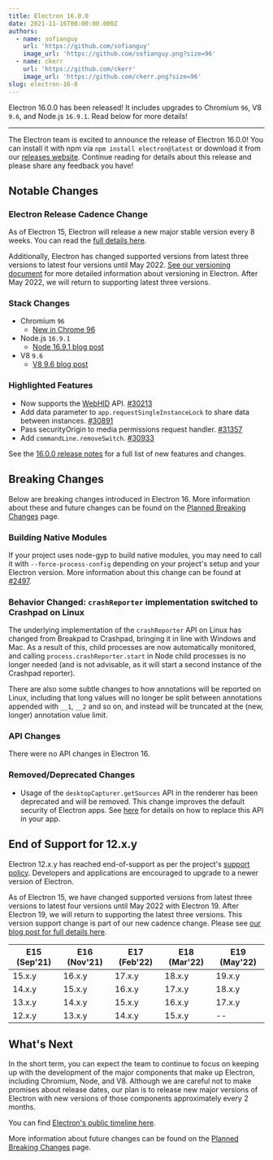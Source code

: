 ```yaml
---
title: Electron 16.0.0
date: 2021-11-16T00:00:00.000Z
authors:
  - name: sofianguy
    url: 'https://github.com/sofianguy'
    image_url: 'https://github.com/sofianguy.png?size=96'
  - name: ckerr
    url: 'https://github.com/ckerr'
    image_url: 'https://github.com/ckerr.png?size=96'
slug: electron-16-0
---
```


Electron 16.0.0 has been released! It includes upgrades to Chromium `96`, V8 `9.6`, and Node.js `16.9.1`. Read below for more details!

---

The Electron team is excited to announce the release of Electron 16.0.0! You can install it with npm via `npm install electron@latest` or download it from our [releases website](https://www.electronjs.org/releases/stable). Continue reading for details about this release and please share any feedback you have!

## Notable Changes

### Electron Release Cadence Change

As of Electron 15, Electron will release a new major stable version every 8 weeks. You can read the [full details here](https://www.electronjs.org/blog/8-week-cadence).

Additionally, Electron has changed supported versions from latest three versions to latest four versions until May 2022. [See our versioning document](https://www.electronjs.org/docs/latest/tutorial/electron-versioning) for more detailed information about versioning in Electron. After May 2022, we will return to supporting latest three versions.

### Stack Changes

- Chromium `96`
  - [New in Chrome 96](https://developer.chrome.com/blog/new-in-chrome-96/)
- Node.js `16.9.1`
  - [Node 16.9.1 blog post](https://nodejs.org/en/blog/release/v16.9.1/)
- V8 `9.6`
  - [V8 9.6 blog post](https://v8.dev/blog/v8-release-96)

### Highlighted Features

- Now supports the [WebHID](https://developer.mozilla.org/en-US/docs/Web/API/WebHID_API) API. [#30213](https://github.com/electron/electron/pull/30213)
- Add data parameter to `app.requestSingleInstanceLock` to share data between instances. [#30891](https://github.com/electron/electron/pull/30891)
- Pass securityOrigin to media permissions request handler. [#31357](https://github.com/electron/electron/pull/31357)
- Add `commandLine.removeSwitch`. [#30933](https://github.com/electron/electron/pull/30933)

See the [16.0.0 release notes](https://github.com/electron/electron/releases/tag/v16.0.0) for a full list of new features and changes.

## Breaking Changes

Below are breaking changes introduced in Electron 16. More information about these and future changes can be found on the [Planned Breaking Changes](https://www.electronjs.org/docs/latest/breaking-changes) page.

### Building Native Modules

If your project uses node-gyp to build native modules, you may need to call it with `--force-process-config` depending on your project's setup and your Electron version. More information about this change can be found at [#2497](https://github.com/nodejs/node-gyp/pull/2497).

### Behavior Changed: `crashReporter` implementation switched to Crashpad on Linux

The underlying implementation of the `crashReporter` API on Linux has changed from Breakpad to Crashpad, bringing it in line with Windows and Mac. As a result of this, child processes are now automatically monitored, and calling `process.crashReporter.start` in Node child processes is no longer needed (and is not advisable, as it will start a second instance of the Crashpad reporter).

There are also some subtle changes to how annotations will be reported on Linux, including that long values will no longer be split between annotations appended with `__1`, `__2` and so on, and instead will be truncated at the (new, longer) annotation value limit.

### API Changes

There were no API changes in Electron 16.

### Removed/Deprecated Changes

- Usage of the `desktopCapturer.getSources` API in the renderer has been deprecated and will be removed. This change improves the default security of Electron apps. See [here](https://raw.githubusercontent.com/electron/electron/main/docs/breaking-changes.md#removed-desktopcapturergetsources-in-the-renderer) for details on how to replace this API in your app.

## End of Support for 12.x.y

Electron 12.x.y has reached end-of-support as per the project's [support policy](https://www.electronjs.org/docs/latest/tutorial/support#supported-versions). Developers and applications are encouraged to upgrade to a newer version of Electron.

As of Electron 15, we have changed supported versions from latest three versions to latest four versions until May 2022 with Electron 19. After Electron 19, we will return to supporting the latest three versions. This version support change is part of our new cadence change. Please see [our blog post for full details here](https://www.electronjs.org/blog/8-week-cadence/#-will-electron-extend-the-number-of-supported-versions).

| E15 (Sep'21) | E16 (Nov'21) | E17 (Feb'22) | E18 (Mar'22) | E19 (May'22) |
| ------------ | ------------ | ------------ | ------------ | ------------ |
| 15.x.y       | 16.x.y       | 17.x.y       | 18.x.y       | 19.x.y       |
| 14.x.y       | 15.x.y       | 16.x.y       | 17.x.y       | 18.x.y       |
| 13.x.y       | 14.x.y       | 15.x.y       | 16.x.y       | 17.x.y       |
| 12.x.y       | 13.x.y       | 14.x.y       | 15.x.y       | --           |

## What's Next

In the short term, you can expect the team to continue to focus on keeping up with the development of the major components that make up Electron, including Chromium, Node, and V8. Although we are careful not to make promises about release dates, our plan is to release new major versions of Electron with new versions of those components approximately every 2 months.

You can find [Electron's public timeline here](https://www.electronjs.org/docs/latest/tutorial/electron-timelines).

More information about future changes can be found on the [Planned Breaking Changes](https://github.com/electron/electron/blob/main/docs/breaking-changes.md) page.
